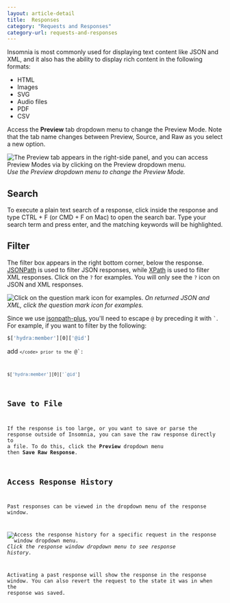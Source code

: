 ```yaml
---
layout: article-detail
title:  Responses
category: "Requests and Responses"
category-url: requests-and-responses
---
```


Insomnia is most commonly used for displaying text content like JSON and XML, and it also has the ability to display rich content in the following formats:

* HTML
* Images
* SVG
* Audio files
* PDF 
* CSV

Access the **Preview** tab dropdown menu to change the Preview Mode. Note that the tab name changes between Preview, Source, and Raw as you select a new option. 

![The Preview tab appears in the right-side panel, and you can access Preview Modes via by clicking on the Preview dropdown menu.](/assets/images/preview.png)
_Use the Preview dropdown menu to change the Preview Mode._

## Search

To execute a plain text search of a response, click inside the response and type CTRL + F (or CMD + F on Mac) to open the search bar. Type your search term and press enter, and the matching keywords will be highlighted.

## Filter

The filter box appears in the right bottom corner, below the response. [JSONPath](https://goessner.net/articles/JsonPath/) is used to filter JSON responses, while [XPath](https://www.w3.org/TR/xpath/) is used to filter XML responses. Click on the `?` for examples. You will only see the `?` icon on JSON and XML responses.

![Click on the question mark icon for examples.](/assets/images/json-xml-examples.png)
_On returned JSON and XML, click the question mark icon for examples._

Since we use [jsonpath-plus](https://www.npmjs.com/package/jsonpath-plus), you'll need to escape `@` by preceding it with <code>`</code>. For example, if you want to filter by the following:

```bash
$['hydra:member'][0]['@id']
```

add <code>`</code> prior to the `@`:

```bash
$['hydra:member'][0]['`@id']
```

## Save to File

If the response is too large, or you want to save or parse the response outside of Insomnia, you can save the raw response directly to a file. To do this, click the **Preview** dropdown menu then **Save Raw Response**.

## Access Response History

Past responses can be viewed in the dropdown menu of the response window.

![Access the response history for a specific request in the response window dropdown menu.](/assets/images/response-history.png)
_Click the response window dropdown menu to see response history._

Activating a past response will show the response in the response window. You can also revert the request to the state it was in when the response was saved.